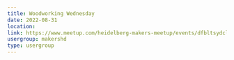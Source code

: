 ```yaml
---
title: Woodworking Wednesday
date: 2022-08-31
location: 
link: https://www.meetup.com/heidelberg-makers-meetup/events/dfbltsydclbpc/
usergroup: makershd
type: usergroup
---
```

